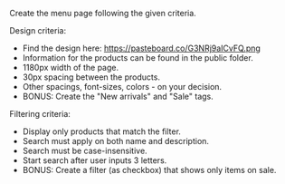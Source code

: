 Create the menu page following the given criteria.

Design criteria:

- Find the design here: https://pasteboard.co/G3NRj9aICvFQ.png
- Information for the products can be found in the public folder.
- 1180px width of the page.
- 30px spacing between the products.
- Other spacings, font-sizes, colors - on your decision.
- BONUS: Create the "New arrivals" and "Sale" tags.

Filtering criteria:

- Display only products that match the filter.
- Search must apply on both name and description.
- Search must be case-insensitive.
- Start search after user inputs 3 letters.
- BONUS: Create a filter (as checkbox) that shows only items on sale.
